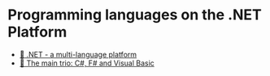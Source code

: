 # Programming languages on the .NET Platform



*  [🔧 .NET - a multi-language platform](overview.md)
*  [🔧 The main trio: C#, F# and Visual Basic](main-trio.md)

